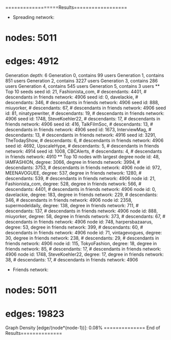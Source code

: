 ==================Results==================
* Spreading network:
# nodes: 5011
# edges: 4912
Generation depth: 6
Generation 0, contains 99 users
Generation 1, contains 851 users
Generation 2, contains 3227 users
Generation 3, contains 286 users
Generation 4, contains 545 users
Generation 5, contains 3 users
** Top 10 seeds
seed id: 21, Fashionista_com, # descendants: 4401, # descendants in friends network: 4906
seed id: 0, davelackie, # descendants: 346, # descendants in friends network: 4906
seed id: 888, miuyorker, # descendants: 67, # descendants in friends network: 4906
seed id: 81, ninatypewriter, # descendants: 19, # descendants in friends network: 4906
seed id: 1748, SteveKoehler22, # descendants: 17, # descendants in friends network: 4906
seed id: 416, TalkFilmSoc, # descendants: 13, # descendants in friends network: 4906
seed id: 1673, InterviewMag, # descendants: 13, # descendants in friends network: 4916
seed id: 3291, TheTodayShow, # descendants: 6, # descendants in friends network: 4906
seed id: 4692, UpscaleHype, # descendants: 5, # descendants in friends network: 4914
seed id: 1008, CBCAlerts, # descendants: 4, # descendants in friends network: 4910
** Top 10 nodes with largest degree
node id: 48, IAMFASHlON, degree: 3066, degree in friends network: 3994, # descendants: 3753, # descendants in friends network: 4906
node id: 972, MEENAVOGUEE, degree: 537, degree in friends network: 1280, # descendants: 539, # descendants in friends network: 4906
node id: 21, Fashionista_com, degree: 528, degree in friends network: 566, # descendants: 4401, # descendants in friends network: 4906
node id: 0, davelackie, degree: 183, degree in friends network: 229, # descendants: 346, # descendants in friends network: 4906
node id: 2358, supermodeldaiIy, degree: 138, degree in friends network: 711, # descendants: 137, # descendants in friends network: 4906
node id: 888, miuyorker, degree: 58, degree in friends network: 373, # descendants: 67, # descendants in friends network: 4906
node id: 748, harpersbazaarus, degree: 53, degree in friends network: 399, # descendants: 60, # descendants in friends network: 4906
node id: 71, vintagevogues, degree: 30, degree in friends network: 238, # descendants: 29, # descendants in friends network: 4906
node id: 115, TokyoFashion, degree: 18, degree in friends network: 85, # descendants: 17, # descendants in friends network: 4906
node id: 1748, SteveKoehler22, degree: 17, degree in friends network: 38, # descendants: 17, # descendants in friends network: 4906
* Friends network:
# nodes: 5011
# edges: 19823
Graph Density [edge/(node*(node-1))]: 0.08%
============== End of Results==============
